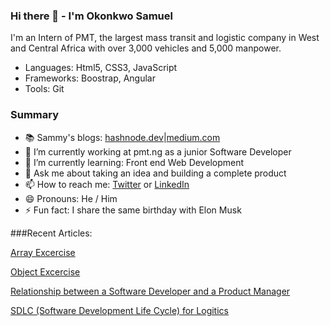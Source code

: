 ### Hi there 👋 - I'm Okonkwo Samuel
I'm an Intern of PMT, the largest mass transit and logistic company in West and Central Africa with over 3,000 vehicles and 5,000 manpower. 


- Languages: Html5, CSS3, JavaScript
- Frameworks: Boostrap, Angular
- Tools: Git

### Summary

- 📚 Sammy's blogs: [hashnode.dev](https://sammycj.hashnode.dev/)|[medium.com](https://medium.com/@sammycj222)
- 🔭 I’m currently working at pmt.ng as a junior Software Developer
- 👯 I’m currently learning: Front end Web Development
- 💬 Ask me about taking an idea and building a complete product
- 📫 How to reach me: [Twitter](https://twitter.com/Samuel_CJ222) or [LinkedIn](https://www.linkedin.com/in/samuel-cj)
- 😄 Pronouns: He / Him 
- ⚡ Fun fact: I share the same birthday with Elon Musk

###Recent Articles:

[Array Excercise](https://sammycj.hashnode.dev/array-excercise)

[Object Excercise](https://sammycj.hashnode.dev/solutions-to-object-javascript-exercise)

[Relationship between a Software Developer and a Product Manager](https://medium.com/@sammycj222/relationship-between-a-product-manager-and-a-software-developer-6dae27593814)

[SDLC (Software Development Life Cycle) for Logitics](https://medium.com/@sammycj222/relationship-between-a-product-manager-and-a-software-developer-6dae27593814)
